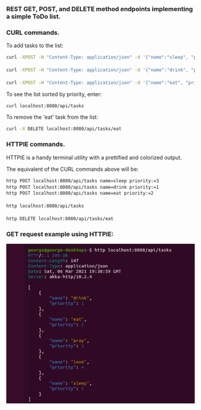 ### REST GET, POST, and DELETE method endpoints implementing a simple ToDo list.

### CURL commands.

To add tasks to the list:

```bash
curl -XPOST -H "Content-Type: application/json" -d '{"name":"sleep", "priority": 3}' localhost:8080/api/tasks

curl -XPOST -H "Content-Type: application/json" -d '{"name":"drink", "priority": 1}' localhost:8080/api/tasks

curl -XPOST -H "Content-Type: application/json" -d '{"name":"eat", "priority": 2}' localhost:8080/api/tasks
```

To see the list sorted by priority, enter:

```bash
curl localhost:8080/api/tasks
```

To remove the 'eat' task from the list:

```bash
curl -X DELETE localhost:8080/api/tasks/eat
```

### HTTPIE commands.
HTTPIE is a handy terminal utility with a prettified and colorized output.

The equivalent of the CURL commands above will be:

```bash
http POST localhost:8080/api/tasks name=sleep priority:=3
http POST localhost:8080/api/tasks name=drink priority:=1
http POST localhost:8080/api/tasks name=eat priority:=2

http localhost:8080/api/tasks

http DELETE localhost:8080/api/tasks/eat
```

### GET request example using HTTPIE:

<img src="https://raw.githubusercontent.com/GeorgeII/scala-sandbox/master/REST-service-TODO-list/pictures/1.png?raw=true" />


